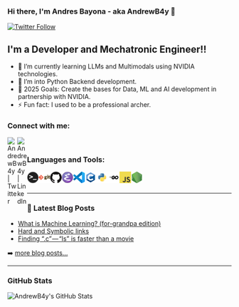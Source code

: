 ### Hi there, I'm Andres Bayona - aka AndrewB4y 👋

[![Twitter Follow](https://img.shields.io/twitter/follow/AndresBayMon?color=1DA1F2&logo=twitter&style=for-the-badge)](https://twitter.com/intent/follow?original_referer=https%3A%2F%2Fgithub.com%2FAndrewB4y&screen_name=AndresBayMon)

## I'm a Developer and Mechatronic Engineer!!

- 🌱 I’m currently learning LLMs and Multimodals using NVIDIA technologies.
- :raised_hands: I’m into Python Backend development.
- 🥅 2025 Goals: Create the bases for Data, ML and AI development in partnership with NVIDIA.
- ⚡ Fun fact: I used to be a professional archer.


### Connect with me:

[<img align="left" alt="AndrewB4y | Twitter" width="22px" src="https://cdn.jsdelivr.net/npm/simple-icons@v3/icons/twitter.svg" />][twitter]
[<img align="left" alt="AndrewB4y | LinkedIn" width="22px" src="https://cdn.jsdelivr.net/npm/simple-icons@v3/icons/linkedin.svg" />][linkedin]

<br />

### Languages and Tools:

<img align="left" alt="Terminal" width="26px" src="https://raw.githubusercontent.com/github/explore/80688e429a7d4ef2fca1e82350fe8e3517d3494d/topics/terminal/terminal.png" />
<img align="left" alt="Git" width="26px" src="https://raw.githubusercontent.com/github/explore/80688e429a7d4ef2fca1e82350fe8e3517d3494d/topics/git/git.png" />
<img align="left" alt="GitHub" width="26px" src="https://raw.githubusercontent.com/github/explore/78df643247d429f6cc873026c0622819ad797942/topics/github/github.png" />
<img align="left" alt="Emacs" width="26px" src="https://raw.githubusercontent.com/github/explore/80688e429a7d4ef2fca1e82350fe8e3517d3494d/topics/emacs/emacs.png" />
<img align="left" alt="Visual Studio Code" width="26px" src="https://raw.githubusercontent.com/github/explore/80688e429a7d4ef2fca1e82350fe8e3517d3494d/topics/visual-studio-code/visual-studio-code.png" />
<img align="left" alt="C" width="26px" src="https://raw.githubusercontent.com/github/explore/80688e429a7d4ef2fca1e82350fe8e3517d3494d/topics/c/c.png" />
<img align="left" alt="Python" width="26px" src="https://raw.githubusercontent.com/github/explore/80688e429a7d4ef2fca1e82350fe8e3517d3494d/topics/python/python.png" />
<img align="left" alt="Go" width="26px" src="https://raw.githubusercontent.com/github/explore/80688e429a7d4ef2fca1e82350fe8e3517d3494d/topics/go/go.png" />
<img align="left" alt="JavaScript" width="26px" src="https://raw.githubusercontent.com/github/explore/80688e429a7d4ef2fca1e82350fe8e3517d3494d/topics/javascript/javascript.png" />
<img align="left" alt="Node.js" width="26px" src="https://raw.githubusercontent.com/github/explore/80688e429a7d4ef2fca1e82350fe8e3517d3494d/topics/nodejs/nodejs.png" />

<br />
<br />

---

### 📕 Latest Blog Posts

<!-- BLOG-POST-LIST:START -->
- [What is Machine Learning? (for-grandpa edition)](https://medium.com/@andresbaymon/what-is-machine-learning-for-grandpa-edition-7479cc9f4095?source=rss-3f3c4c0f7c92------2)
- [Hard and Symbolic links](https://medium.com/@andresbaymon/hard-and-symbolic-links-5e7a54ef2a9b?source=rss-3f3c4c0f7c92------2)
- [Finding “.c” — “ls” is faster than a movie](https://medium.com/@andresbaymon/finding-c-ls-is-faster-than-a-movie-87d1e0e7a8fb?source=rss-3f3c4c0f7c92------2)
<!-- BLOG-POST-LIST:END -->

➡️ [more blog posts...](https://medium.com/@andresbaymon)

---

### GitHub Stats

<img align="left" alt="AndrewB4y's GitHub Stats" src="https://github-readme-stats-orpin-kappa.vercel.app/api?username=AndrewB4y&show_icons=true&hide_border=true" />

[twitter]: https://twitter.com/AndresBayMon  
[linkedin]: https://www.linkedin.com/in/andresfbayona/  
